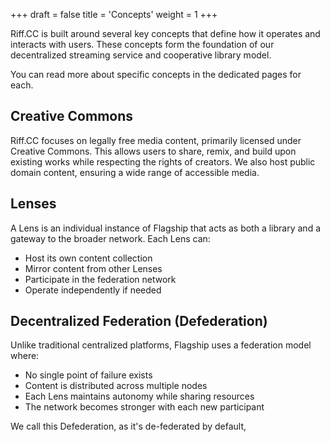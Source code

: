 +++
draft = false
title = 'Concepts'
weight = 1
+++

Riff.CC is built around several key concepts that define how it operates and interacts with users. These concepts form the foundation of our decentralized streaming service and cooperative library model.

You can read more about specific concepts in the dedicated pages for each.

## Creative Commons

Riff.CC focuses on legally free media content, primarily licensed under Creative Commons. This allows users to share, remix, and build upon existing works while respecting the rights of creators. We also host public domain content, ensuring a wide range of accessible media.

## Lenses

A Lens is an individual instance of Flagship that acts as both a library and a gateway to the broader network. Each Lens can:

- Host its own content collection
- Mirror content from other Lenses
- Participate in the federation network
- Operate independently if needed

## Decentralized Federation (Defederation)

Unlike traditional centralized platforms, Flagship uses a federation model where:

- No single point of failure exists
- Content is distributed across multiple nodes
- Each Lens maintains autonomy while sharing resources
- The network becomes stronger with each new participant

We call this Defederation, as it's de-federated by default, 